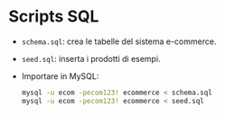 # Scripts SQL

- `schema.sql`: crea le tabelle del sistema e-commerce.
- `seed.sql`: inserta i prodotti di esempi.

- Importare in MySQL:
  ```bash
  mysql -u ecom -pecom123! ecommerce < schema.sql
  mysql -u ecom -pecom123! ecommerce < seed.sql